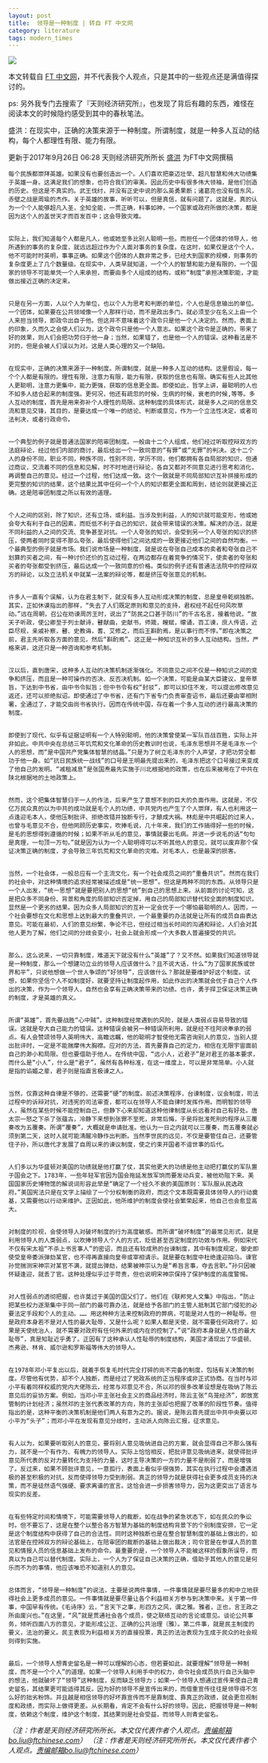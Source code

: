 ```yaml
---
layout: post
title:  领导是一种制度 | 转自 FT 中文网
category: literature
tags: modern_times
---
```

![](https://cdn.kelu.org/blog/2017/09/leadership.jpg)

本文转载自 [FT 中文网](http://www.ftchinese.com/story/001074456?full=y)，并不代表我个人观点，只是其中的一些观点还是满值得探讨的。

ps: 另外我专门去搜索了『天则经济研究所』，也发现了背后有趣的东西，难怪在阅读本文的时候隐约感受到其中的春秋笔法。

盛洪：在现实中，正确的决策来源于一种制度。所谓制度，就是一种多人互动的结构，每个人都理性有限、能力有限。

更新于2017年9月26日 06:28 天则经济研究所所长 [盛洪](http://www.ftchinese.com/search/%E7%9B%9B%E6%B4%AA/relative_byline) 为FT中文网撰稿

	每个民族都崇拜英雄。如果没有也要创造出一个。人们喜欢把豪迈壮举、超凡智慧和伟大功绩集于英雄一身。这满足我们的想象，也符合我们的审美。因此历史中有很多伟大领袖，是他们创造的历史。但这是不真实的。武王伐纣，并没有正史中说的那么英勇果断；诸葛亮也没有借东风，赤壁之战是周瑜的杰作。关于英雄的故事，听听可以，但是真信，就有问题了。这就是，真的认为一个个人能够超凡入圣，全知全能，一贯正确，料事如神，一个国家或政府所做的决策，都是因为这个人的盖世天才而百发百中；这会导致灾难。
	
	
	实际上，我们知道每个人都是凡人，他或她至多比别人聪明一些。而担任一个团体的领导人，他所遇到的事务的复杂度，就远远超过作为个人面对事务的复杂度。在这时，如果仅是这个个人，他不可能时时英明，事事正确。如果这个团体的人数非常之多，已经大到国家的规模，则事务的复杂度更上了几个数量级。在现实中，人类早就知道，一个个人的智慧和能力是有限的，一个国家的领导不可能单凭一个人来承担，而要由多个人组成的结构，或称“制度”承担决策职能，才能做出接近正确的决定来。
	
	
	只是在另一方面，人以个人为单位，也以个人为思考和判断的单位，个人也是信息输出的单位。一个团体，如果要在公共领域像一个人那样行动，而不是政出多门，就必须至少在名义上由一个人来担当领导，即政令出自于他。但这并不意味着这个政令只是他一个人决定的。然而，表面上的印象，久而久之会使人们以为，这个政令只是他一个人意志。如果这个政令是正确的，带来了好的效果，则人们会把功劳归于他一身；当然，如果错了，也是他一个人的错误。这种看法是不对的，但是会被人们误以为对。这是人类心理的又一个缺陷。
	
	
	在现实中，正确的决策来源于一种制度。所谓制度，就是一种多人互动的结构。这里假设，每一个个人都是有限的。理性有限，注意力有限，能力有限，获取的信息也有限。确实有些人比其他人更聪明，注意力更集中，能力更强，获取的信息更全面。即使如此，哲学上讲，最聪明的人也不如多人结合起来的制度强。更何况，他还有疏忽的时候，生病的时候，衰老的时候,等等。多人互动的制度，首先是用来弥补个人理性的局限。这种制度的具体形式，就是多人之间的信息交流和意见交锋，其目的，是要达成一个唯一的结论、判断或意见，作为一个立法性决定，或者司法判决，或者行政命令。
	
	
	一个典型的例子就是普通法国家的陪审团制度。一般由十二个人组成，他们经过听取控辩双方的法庭辩论，经过他们内部的商讨，最后给出一个一致同意的“有罪”或“无罪”的判决。这十二个人的身份不同，职业不同，种族不同，性别不同，学历不同，他们都拥有各自局部的知识，但通过商议，交流着不同的信息和见解，时不时地进行辩论，各自又都对不同意见进行思考和消化，再调整自己的意见。经过一个过程，他们达成一致。这个一致就是不同局部知识互补拼接形成的更完整的知识的结果，这个结果比其中任何一个个人的知识都更全面和周到，结论则就更接近正确。这是陪审团制度之所以有效的道理。
	
	
	个人之间的区别，除了知识，还有立场，或利益。当涉及到利益，人的知识就可能变形，他或她会夸大有利于自己的因素，而贬低不利于自己的知识，就会带来错误的决策。解决的办法，就是不同利益的人之间的交流、竞争甚至对抗。一个人夸张的知识，会受到另一个人夸张的知识的挤压，使两者同时变得不那么夸张，最后使得他们之间达成的一致更接近他们之间的自然均衡。一个最典型的例子就是市场。我们说市场是一种制度，就是说在夸张自己成本的卖者和夸张自己不划算的买者之间，有一种讨价还价的互动过程，在两边都存在着竞争的情况下，使卖者的夸张和买者的夸张都受到挤压，最后达成一个一致同意的价格。类似的例子还有普通法法院中的控辩双方的辩论，以及立法机关中就某一法案的辩论等，都是挤压夸张意见的机制。
	
	
	许多人一直有个误解，认为在君主制下，就没有多人互动形成决策的制度，总是皇帝乾纲独断。其实，正如休谟指出的那样，“失去了人们既定原则和意见的支持，君权经不起任何风吹草动。”远在周朝，召公在劝谏周厉王时，说出了“防民之口甚于防川”的千古名言，接着他说，“故天子听政，使公卿至于列士献诗，瞽献曲，史献书，师箴，瞍赋，曚诵，百工谏，庶人传语，近臣尽规，亲戚补察，瞽、史教诲，耆、艾修之，而后王斟酌焉，是以事行而不悖。”即在决策之前，君主先听取各方面的意见，然后“斟酌焉”。这正是一种知识互补的多人互动结构。当然，严格来讲，这还只是一种咨询和参考机制。
	
	
	汉以后，直到唐宋，这种多人互动的决策机制逐渐强化。不同意见之间不仅是一种知识之间的竞争和挤压，而且是一种可操作的否决、反否决机制。如一个决策，可能是由某大臣建议，皇帝草旨，下达到中书省，由中书令拟旨；但中书令有权“封驳”，即可以扣住不发，可以提出修改意见返还，还可以拒绝拟诏。即使通过了中书省，还有门下省专门负责审查诏书，最后还要由宰相附署，全通过了，才能交由尚书省执行。因而在传统中国，存在着一个多人互动的进行最高决策的制度。
	
	
	即使到了现代，似乎有证据证明有一个人特别聪明，他的决策曾使某一军队百战百胜，实际上并非如此。中共中央在总结三年饥荒和文化革命的历史教训时也说，毛泽东思想并不是毛泽东一个人的思想，而“是中国共产党集体智慧的结晶。”只是为了树立毛泽东的个人声望，才把功劳全都功于他一身。如“抗日民族统一战线”的口号是王明最先提出来的，毛泽东把这个口号接过来变成了他自己的发明。“减租减息”是张国焘最先实施于川北根据地的政策，也在后来被用在了中共在陕北根据地的土地政策上。
	
	
	然而，这个把集体智慧归于一人的作法，后来产生了意想不到的巨大的负面作用。这就是，不仅亿万民众真的以为中共的成功就是毛个人的功绩，中共党内也产生了个人崇拜，有人也利用这一点逢迎毛本人，使他压制批评、拒绝改错并独断专行，才酿成大祸。林彪是中共崛起的过来人，也曾与毛意见不合，但他罔顾历史事实，吹捧毛说，几十年来，我们的工作搞得好一些的时候，是毛的思想得到遵循的时候；如果不听从毛的意见，事情就要出毛病。并进一步说毛的话“句句是真理，一句顶一万句。”就是因为认为一个人聪明得可以不听其他人的意见，就可以废弃那个保证决策正确的制度，才会导致三年饥荒和文化革命的灾难。对毛本人，也是最深的损害。
	
	
	当然，一个社会体，一般总应有一个主流文化，有一个社会成员之间的“重叠共识”。然而在我们的社会中，对这种情境的追求经常被描述成是“统一思想”。但这是两种不同的东西。从领导只是一个人出发，“统一思想”就是要把别人的思想“统”到自己的思想上来。从前面的讨论可知，这是把众多不同身份、背景和角度的局部知识否定掉，用自己的局部知识替代较全面的制度知识，显然是一个更劣的结果。因为众多人局部知识的互补一定会优于一个哪怕最聪明的人。因而，一个社会要想在文化和思想上达到最大的重叠共识，一个最重要的办法就是让所有的成员自由表达意见。可能在最初，人们的意见纷繁，争论不已，但经过相当长时间的沟通和辩论，人们会对其他人更为了解，他们之间的分歧会变小，社会上就会形成一个大多数人普遍接受的共识。
	
	
	那么，这么说来，一切只靠制度，难道天下就没有什么“英雄”了？又不然。如果我们知道领导就是一种制度，那么一个想建功立业的领导人应该做什么？且不说大话，什么“为了国家民族或世界和平”，只说他想做一个世人争颂的“好领导”，应该做什么？那就是要维护好这个制度。试想，如果你坚信个人不如制度好，就要坚持让制度起作用，如此作出的决策就会优于自己个人作出的决策，作为一个领导人，自然也会享有正确决策带来的功绩。也许，勇于捍卫保证决策正确的制度，才是英雄的真义。
	
	
	所谓“英雄”，首先要战胜“心中贼”。这种制度经常遇到的风险，就是人类弱点容易导致的错误。这就是夸大自己能力的错误。这种错误会被另一种错误所利用，就是经不往阿谀奉承的弱点。有人会赞颂领导人英明伟大，高瞻远瞩，他的聪明才智使他无需咨询别人的意见，当别人提出批评时，一定是不能揣摩伟大胸襟。应对的方法，首先要靠自己的定力，相信在无限宇宙面前自己的渺小和局限。但也要借助于他人。在传统中国，“远小人，近君子”是对君王的基本要求，而什么是“小人”，什么是“君子”，虽然有各种标准，在这一维度上，可以是非常简单。小人就是指的谄媚之辈，君子则是指直言极谏之人。
	
	
	当然，仅靠这种自律是不够的，还需要“硬”的制度。前述决策程序，台谏制度，议会制度，司法过程中的诉辩对抗，对违宪的司法审查，都可以在领导人不能自律时发挥作用。而明智的领导人，虽然在某些时候不能控制自己，但静下心来却知道这种他律制度从长远看对自己有好处。唐太宗一怒之下杀了张蕴古，冷静下来想到张罪不至死，非常后悔，于是将批准死刑的程序从三覆奏改为五覆奏。所谓“覆奏”，大概就是申请批准。他认为一日之内就可以三覆奏，而五覆奏就必须到第二天，这时人就可能清醒冷静作出判断。当然李世民的远见，不仅是要管住自己，还要管住子孙，所以唐代才发展了自周以来的谏议制度，使之约束开国者不谙世事的后代。
	
	
	人们多以为华盛顿对美国的功绩就是他打赢了仗，其实他更大的功绩是他主动把打赢仗的军队置于国会之下。1783年，一些年轻军官因为国会拖延发放军饷而要发动兵变，被他劝阻下来。美国国家历史博物馆的解说词形容此举是“确定了一个经久不衰的美国原则：军队服从民选政府。”美国宪法只是在文字上描绘了一个分权制衡的政府，而这个文本既需要具体领导人的行动奠基，又需要他以行动来维护。正因如此，他所维护的制度会使社会繁荣起来，他自己也会愈显高大。
	
	
	对制度的珍视，会使领导人对破坏制度的行为高度敏感。而所谓“破坏制度”的最常见形式，就是利用领导人的人类弱点，以吹捧领导人个人的方式，贬低甚至否定制度的功效与作用。例如宋代不仅有宋太祖“不杀上书言事人”的密诏，而且还有较成熟的台谏制度，其中有制度规定，御史即使受皇帝委派弹劾某官，也不得再直接向皇帝或宰相请示。就是要在制度中杜绝逢迎拍马。谏官孙觉揣测宋神宗对某官不满，就提出弹劾，结果被神宗认为是“希旨言事，夺去言职。”孙只因被怀疑逢迎，就丢了官。这种处理似乎过于苛责，但也说明宋神宗保持了保护制度的高度警惕。
	
	
	对人性弱点的透彻把握，也许莫过于美国的国父们了。他们在《联邦党人文集》中指出，“防止把某些权力逐渐集中于同一部门的最可靠办法，就是给予各部门的主管人抵制其它部门侵犯的必要法定手段和个人的主动。…… 用这种种方法来控制政府的弊病，可能是对人性的一种耻辱。但是政府本身若不是对人性的最大耻辱，又是什么呢？如果人都是天使，就不需要任何政府了。如果是天使统治人，就不需要对政府有任何外来的或内在的控制了。”说“政府本身就是人性的最大耻辱”，真是知耻近乎勇了。正因有了这种承认人性耻辱的制度结构，美国才涌现出了华盛顿、杰弗逊、林肯、威尔逊和罗斯福等伟大的领导人。
	
	
	在1978年邓小平复出以后，就着手恢复毛时代完全打碎的尚不完备的制度，包括有关决策的制度。尽管他有优势，却不个人独断，而是经过了党政系统的正当程序或非正式协商。在当时与邓小平有着同样权威的党内大佬陈云，经常与邓意见不合，所以邓的很多改革设想是在吸纳了陈云意见后的妥协方案。例如，当邓小平主张社会主义的商品经济时，陈云主张“鸟笼经济”，即放宽管制的计划经济；虽然邓的主张代表改革的方向，陈的主张却也把握了改革的阶段性节奏。值得指出的是，这种平衡的决策机制是他们两人有意为之的。据说，是陈云首先提出中共中央要以邓小平为“头子”；而邓小平在发现有意见分歧时，主动派人向陈云汇报，征求意见。
	
	
	有人以为，如果要听取别人的意见，要将别人意见吸纳进自己的方案，就会显得自己不那么强有力，就不是一个有作为、有魄力的领导人。实际上恰恰相反，把批评意见吸纳进来，就使得批评意见所代表的反对力量转化为支持的力量，这时主导决策的一方的力量不是削弱了，而是增强了。反过来，如果不顾批评意见，一意孤行，表面上看似乎很强势，其实在执行过程中会遭遇消极的甚至积极的对抗，反而使得领导力受到削弱。真正的领导力就是获得社会更多成员支持的决策，而不是徒然语气强硬、要求离谱的宣言。这恰会进一步损害领导力，因为这更突出了语言与现实的反差。
	
	
	在有些特定时间和情境下，可能需要领导人的裁断，如在战争的紧急状态下，如在民众的争讼时。但不要忘了，这是在整个以整合各方智慧为基础的制度结构背景下的个别制度安排，它一定是这个制度结构中获得了自己的合法性。同时这种独断也是在整合智慧制度的基础上做出的，如法官是在控辨双方的辩论基础上，在陪审团的裁断的基础上做出裁决；司令官是在参谋人员的意见和情报人员的信息基础上发布的命令。最重要的是，一个领导人不能被这样的假象所误导，而真以为自己可以替代制度。实际上，一个人为了保证自己决策的正确，借助于其他人的意见是何乐而不为的事情，他应该唯恐不知道别人的意见。
	
	
	总体而言，“领导是一种制度”的说法，主要是说两件事情，一件事情就是要尽量多的和中立地获得社会上更多成员的意见。一件事情就是要尽量让各个利益相关方参与到决策中来。关于第一件事，中国早有传统。《毛诗序》云，“言天下之事，形四方之风，谓之雅。雅者，正也，言王政之所由废兴也。”在这里，“风”就是贯通社会各个成员，使之联络互动的言论或意见。谈论公共事务，倾听四面八方的意见，才能形成公正、正确的公共治理（雅）。第二件事，就是民主制度的要义，法治的要义。民主表现为利益相关方的直接投票，真正的法治表现为生成于民众的社会规则得到实施。
	
	
	最后，一个领导人想青史留名是一种可以理解的心态，但若要如此，就要理解“领导是一种制度，而不是一个个人”的道理。如果一个领导人利用手中的权力，命令社会成员执行自己头脑中的想法，他就破坏了“领导”这种制度，反而缺乏领导力；如果一个领导人想通过宣传来使自己青史留名，其结果更可能适得其反。因为好的领导不是宣传出来的，而借重宣传往往是领导得不怎么好的拙劣粉饰。并且越是相信领导的好坏靠宣传而不是靠制度、靠真正的政绩，就会更忽视制度和政绩，而实际上做得更差。从长期看，肯定不会有什么好的领导。因此，把握领导是一种制度，依赖这个制度，维护这个制度，其结果则是社会受益，而领导人则青史留名。

_（注：作者是天则经济研究所所长。本文仅代表作者个人观点。责编邮箱bo.liu@ftchinese.com）_
_（注：作者是天则经济研究所所长。本文仅代表作者个人观点。责编邮箱bo.liu@ftchinese.com）_
